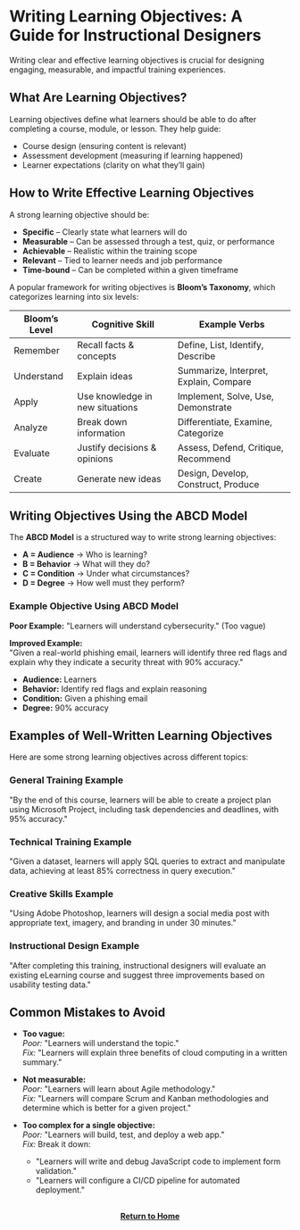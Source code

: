 # Writing Learning Objectives: A Guide for Instructional Designers

Writing clear and effective learning objectives is crucial for designing engaging, measurable, and impactful training experiences.

## What Are Learning Objectives?

Learning objectives define what learners should be able to do after completing a course, module, or lesson. They help guide:

- Course design (ensuring content is relevant)
- Assessment development (measuring if learning happened)
- Learner expectations (clarity on what they’ll gain)

## How to Write Effective Learning Objectives

A strong learning objective should be:

- **Specific** – Clearly state what learners will do
- **Measurable** – Can be assessed through a test, quiz, or performance
- **Achievable** – Realistic within the training scope
- **Relevant** – Tied to learner needs and job performance
- **Time-bound** – Can be completed within a given timeframe

A popular framework for writing objectives is **Bloom’s Taxonomy**, which categorizes learning into six levels:

| Bloom’s Level | Cognitive Skill              | Example Verbs                                 |
|---------------|------------------------------|------------------------------------------------|
| Remember      | Recall facts & concepts       | Define, List, Identify, Describe               |
| Understand    | Explain ideas                 | Summarize, Interpret, Explain, Compare         |
| Apply         | Use knowledge in new situations | Implement, Solve, Use, Demonstrate           |
| Analyze       | Break down information        | Differentiate, Examine, Categorize             |
| Evaluate      | Justify decisions & opinions  | Assess, Defend, Critique, Recommend            |
| Create        | Generate new ideas            | Design, Develop, Construct, Produce            |

## Writing Objectives Using the ABCD Model

The **ABCD Model** is a structured way to write strong learning objectives:

- **A = Audience** → Who is learning?
- **B = Behavior** → What will they do?
- **C = Condition** → Under what circumstances?
- **D = Degree** → How well must they perform?

### Example Objective Using ABCD Model

**Poor Example:** "Learners will understand cybersecurity." (Too vague)

**Improved Example:**  
"Given a real-world phishing email, learners will identify three red flags and explain why they indicate a security threat with 90% accuracy."

- **Audience:** Learners  
- **Behavior:** Identify red flags and explain reasoning  
- **Condition:** Given a phishing email  
- **Degree:** 90% accuracy  

## Examples of Well-Written Learning Objectives

Here are some strong learning objectives across different topics:

### General Training Example

"By the end of this course, learners will be able to create a project plan using Microsoft Project, including task dependencies and deadlines, with 95% accuracy."

### Technical Training Example

"Given a dataset, learners will apply SQL queries to extract and manipulate data, achieving at least 85% correctness in query execution."

### Creative Skills Example

"Using Adobe Photoshop, learners will design a social media post with appropriate text, imagery, and branding in under 30 minutes."

### Instructional Design Example

"After completing this training, instructional designers will evaluate an existing eLearning course and suggest three improvements based on usability testing data."

## Common Mistakes to Avoid

- **Too vague:**  
  *Poor:* "Learners will understand the topic."  
  *Fix:* "Learners will explain three benefits of cloud computing in a written summary."

- **Not measurable:**  
  *Poor:* "Learners will learn about Agile methodology."  
  *Fix:* "Learners will compare Scrum and Kanban methodologies and determine which is better for a given project."

- **Too complex for a single objective:**  
  *Poor:* "Learners will build, test, and deploy a web app."  
  *Fix:* Break it down:  
  - "Learners will write and debug JavaScript code to implement form validation."  
  - "Learners will configure a CI/CD pipeline for automated deployment."

<h2></h2>
<p align="center">
  <a href="https://github.com/rlangc"><b>Return to Home</b></a>
